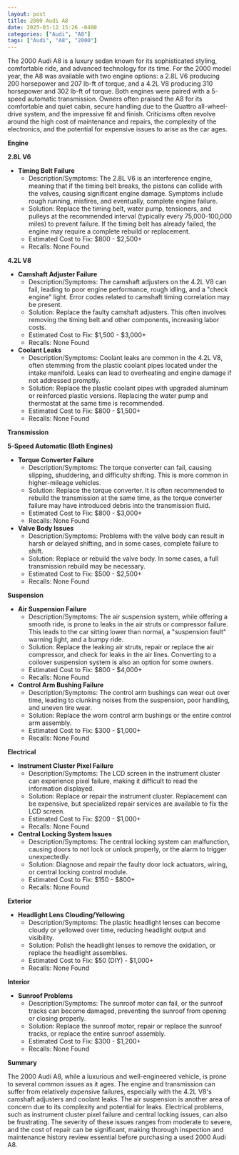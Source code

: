 ```yaml
---
layout: post
title: 2000 Audi A8
date: 2025-03-12 15:26 -0400
categories: ["Audi", "A8"]
tags: ["Audi", "A8", "2000"]
---
```

The 2000 Audi A8 is a luxury sedan known for its sophisticated styling, comfortable ride, and advanced technology for its time. For the 2000 model year, the A8 was available with two engine options: a 2.8L V6 producing 200 horsepower and 207 lb-ft of torque, and a 4.2L V8 producing 310 horsepower and 302 lb-ft of torque. Both engines were paired with a 5-speed automatic transmission. Owners often praised the A8 for its comfortable and quiet cabin, secure handling due to the Quattro all-wheel-drive system, and the impressive fit and finish. Criticisms often revolve around the high cost of maintenance and repairs, the complexity of the electronics, and the potential for expensive issues to arise as the car ages.

**Engine**

**2.8L V6**

*   **Timing Belt Failure**
    *   Description/Symptoms: The 2.8L V6 is an interference engine, meaning that if the timing belt breaks, the pistons can collide with the valves, causing significant engine damage. Symptoms include rough running, misfires, and eventually, complete engine failure.
    *   Solution: Replace the timing belt, water pump, tensioners, and pulleys at the recommended interval (typically every 75,000-100,000 miles) to prevent failure. If the timing belt has already failed, the engine may require a complete rebuild or replacement.
    *   Estimated Cost to Fix: $800 - $2,500+
    *   Recalls: None Found

**4.2L V8**

*   **Camshaft Adjuster Failure**
    *   Description/Symptoms: The camshaft adjusters on the 4.2L V8 can fail, leading to poor engine performance, rough idling, and a "check engine" light. Error codes related to camshaft timing correlation may be present.
    *   Solution: Replace the faulty camshaft adjusters. This often involves removing the timing belt and other components, increasing labor costs.
    *   Estimated Cost to Fix: $1,500 - $3,000+
    *   Recalls: None Found
*   **Coolant Leaks**
    *   Description/Symptoms: Coolant leaks are common in the 4.2L V8, often stemming from the plastic coolant pipes located under the intake manifold. Leaks can lead to overheating and engine damage if not addressed promptly.
    *   Solution: Replace the plastic coolant pipes with upgraded aluminum or reinforced plastic versions. Replacing the water pump and thermostat at the same time is recommended.
    *   Estimated Cost to Fix: $800 - $1,500+
    *   Recalls: None Found

**Transmission**

**5-Speed Automatic (Both Engines)**

*   **Torque Converter Failure**
    *   Description/Symptoms: The torque converter can fail, causing slipping, shuddering, and difficulty shifting. This is more common in higher-mileage vehicles.
    *   Solution: Replace the torque converter. It is often recommended to rebuild the transmission at the same time, as the torque converter failure may have introduced debris into the transmission fluid.
    *   Estimated Cost to Fix: $800 - $3,000+
    *   Recalls: None Found
*   **Valve Body Issues**
    *   Description/Symptoms: Problems with the valve body can result in harsh or delayed shifting, and in some cases, complete failure to shift.
    *   Solution: Replace or rebuild the valve body. In some cases, a full transmission rebuild may be necessary.
    *   Estimated Cost to Fix: $500 - $2,500+
    *   Recalls: None Found

**Suspension**

*   **Air Suspension Failure**
    *   Description/Symptoms: The air suspension system, while offering a smooth ride, is prone to leaks in the air struts or compressor failure. This leads to the car sitting lower than normal, a "suspension fault" warning light, and a bumpy ride.
    *   Solution: Replace the leaking air struts, repair or replace the air compressor, and check for leaks in the air lines. Converting to a coilover suspension system is also an option for some owners.
    *   Estimated Cost to Fix: $800 - $4,000+
    *   Recalls: None Found
*   **Control Arm Bushing Failure**
    *   Description/Symptoms: The control arm bushings can wear out over time, leading to clunking noises from the suspension, poor handling, and uneven tire wear.
    *   Solution: Replace the worn control arm bushings or the entire control arm assembly.
    *   Estimated Cost to Fix: $300 - $1,000+
    *   Recalls: None Found

**Electrical**

*   **Instrument Cluster Pixel Failure**
    *   Description/Symptoms: The LCD screen in the instrument cluster can experience pixel failure, making it difficult to read the information displayed.
    *   Solution: Replace or repair the instrument cluster. Replacement can be expensive, but specialized repair services are available to fix the LCD screen.
    *   Estimated Cost to Fix: $200 - $1,000+
    *   Recalls: None Found
*   **Central Locking System Issues**
    *   Description/Symptoms: The central locking system can malfunction, causing doors to not lock or unlock properly, or the alarm to trigger unexpectedly.
    *   Solution: Diagnose and repair the faulty door lock actuators, wiring, or central locking control module.
    *   Estimated Cost to Fix: $150 - $800+
    *   Recalls: None Found

**Exterior**

*   **Headlight Lens Clouding/Yellowing**
    *   Description/Symptoms: The plastic headlight lenses can become cloudy or yellowed over time, reducing headlight output and visibility.
    *   Solution: Polish the headlight lenses to remove the oxidation, or replace the headlight assemblies.
    *   Estimated Cost to Fix: $50 (DIY) - $1,000+
    *   Recalls: None Found

**Interior**

*   **Sunroof Problems**
    * Description/Symptoms: The sunroof motor can fail, or the sunroof tracks can become damaged, preventing the sunroof from opening or closing properly.
    * Solution: Replace the sunroof motor, repair or replace the sunroof tracks, or replace the entire sunroof assembly.
    * Estimated Cost to Fix: $300 - $1,200+
    * Recalls: None Found

**Summary**

The 2000 Audi A8, while a luxurious and well-engineered vehicle, is prone to several common issues as it ages. The engine and transmission can suffer from relatively expensive failures, especially with the 4.2L V8's camshaft adjusters and coolant leaks. The air suspension is another area of concern due to its complexity and potential for leaks. Electrical problems, such as instrument cluster pixel failure and central locking issues, can also be frustrating. The severity of these issues ranges from moderate to severe, and the cost of repair can be significant, making thorough inspection and maintenance history review essential before purchasing a used 2000 Audi A8.

